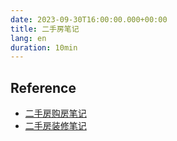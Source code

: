 ```yaml
---
date: 2023-09-30T16:00:00.000+00:00
title: 二手房笔记
lang: en
duration: 10min
---
```


## Reference

- [二手房购房笔记](https://github.com/Li-Aaron/Li-Aaron.github.io/blob/master/_posts/2020-07-27-real-estate-trade.md)
- [二手房装修笔记](https://github.com/Li-Aaron/Li-Aaron.github.io/blob/master/_posts/2020-09-08-decoration-1.md)